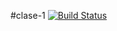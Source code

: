 #clase-1
[![Build Status](https://travis-ci.org/NicoBeast98/version-2019.2.svg?branch=master)](https://travis-ci.org/NicoBeast98/version-2019.2)